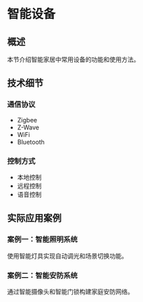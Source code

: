 # 智能设备

## 概述

本节介绍智能家居中常用设备的功能和使用方法。

## 技术细节

### 通信协议
- Zigbee
- Z-Wave
- WiFi
- Bluetooth

### 控制方式
- 本地控制
- 远程控制
- 语音控制

## 实际应用案例

### 案例一：智能照明系统
使用智能灯具实现自动调光和场景切换功能。

### 案例二：智能安防系统
通过智能摄像头和智能门锁构建家庭安防网络。
